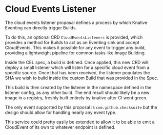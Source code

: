 # Cloud Events Listener

The cloud events listener proposal defines a process by which Knative Eventing can directly trigger Builds.

To do this, an optional CRD `CloudEventsListeners` is provided, which provides a method for Builds to act as an Eventing sink and accept CloudEvents. This makes it possible for any event to trigger any build, providing a lightweight pipeline for common tasks like Image Building.

Inside the CEL spec, a build is defined. Once applied, this new CRD will deploy a small listener which will listen for a specific cloud event from a specific source. Once that has been received, the listener populates the SHA we wish to build inside the custom Build that was provided in the Spec.

This build is then created by the listener in the namespace defined in the listener config, as any other build. The end result should likely be a new image in a registry, freshly built entirely by knative after CI went green.

The only event supported by this proposal is `com.github.checksuite` but the design should allow for handling nearly any event type.

This service could pretty easily be extended to allow it to be able to emit a CloudEvent of its own to whatever endpoint is defined.
